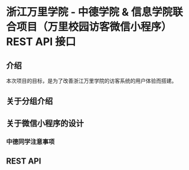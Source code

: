 # 浙江万里学院 - 中德学院 & 信息学院联合项目（万里校园访客微信小程序） REST API 接口

## 介绍

本次项目的目标，是为了改善浙江万里学院的访客系统的用户体验而搭建。

## 关于分组介绍

## 关于微信小程序的设计

### 中德同学注意事项

## REST API



